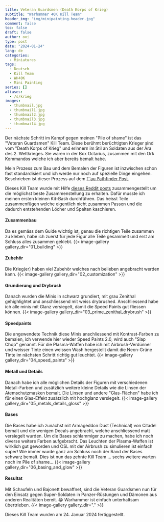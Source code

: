 ```yaml
---
title: Veteran Guardsmen (Death Korps of Krieg)
subtitle: "Warhammer 40K Kill Team"
header_img: "img/minipainting-header.jpg"
comment: false
toc: false
draft: false
author: oxi
type: post
date: "2024-01-24"
lang: de
categories:
  - Miniatures
tags:
  - Deutsch
  - Kill Team
  - WH40K
  - Mini Painting
series: []
aliases:
  - /s/krieg
images:
  - thumbnail.jpg
  - thumbnail1.jpg
  - thumbnail2.jpg
  - thumbnail3.jpg
  - thumbnail4.jpg
---
```

Der nächste Schritt im Kampf gegen meinen "Pile of shame" ist das "Veteran Guardsmen" Kill Team. Diese berühmt berüchtigten Krieger sind vom "Death Korps of Krieg" und erinnern im Stil an Soldaten aus der Ära des 2. Weltkrieges. Sie waren in der Box Octarius, zusammen mit den Ork Kommandos welche ich aber bereits bemalt habe.

Mein Prozess zum Bau und dem Bemalen der Figuren ist inzwischen schon fast standardisiert und ich werde nur noch auf spezielle Dinge eingehen. Beschrieben ist dieser Prozess auf dem [T'au Pathfinder Post](./posts/2024-01-17-tau-pathfinder-40k-kill-team/).

Dieses Kill Team wurde mit Hilfe [dieses Reddit posts](https://www.reddit.com/user/Noeq/comments/swz0bv/recommendation_optimal_build_for_the_death_korps/) zusammengestellt um die möglichst beste Zusammenstellung zu erhalten. Dafür musste ich meinen ersten kleinen Kit-Bash durchführen. Das heisst Teile zusammenfügen welche eigentlich nicht zusammen Passen und die dadurch entstehenden Löcher und Spalten kaschieren.

#### Zusammenbau
Da es gemäss dem Guide wichtig ist, genau die richtigen Teile zusammen zu kleben, habe ich zuerst für jede Figur alle Teile gesammelt und erst am Schluss alles zusammen geklebt.
{{< image-gallery gallery_dir="01_building" >}}

#### Zubehör
Die Krieg(er) haben viel Zubehör welches nach belieben angebracht werden kann.
{{< image-gallery gallery_dir="02_customization" >}}

#### Grundierung und Drybrush
Danach wurden die Minis in schwarz grundiert, mit grau Zenithal gehighlightet und anschliessend mit weiss drybrushed. Anschliessend habe ich alle minis mit Glanz versiegelt, damit die Speed Paints gut fliessen können.
{{< image-gallery gallery_dir="03_prime_zenithal_drybrush" >}}

#### Speedpaints
Die angewendete Technik diese Minis anschliessend mit Kontrast-Farben zu bemalen, ich verwende hier wieder Speed Paints 2.0, wird auch "Slap Chop" genannt. Für die Plasma-Waffen habe ich mit Airbrush-Verdünner und weisser Tinte einen weissen Wash hergestellt damit die Neon-Grüne Tinte im nächsten Schritt richtig gut leuchtet.
{{< image-gallery gallery_dir="04_speed_paints" >}}

#### Metall und Details
Danach habe ich alle möglichen Details der Figuren mit verschiedenen Metall-Farben und zusätzlich weitere kleine Details wie die Linsen der Atemschutzmasken bemalt. Die Linsen und andere "Glas-Flächen" habe ich für einen Glas-Effekt zusätzlich mit hochglanz versiegelt.
{{< image-gallery gallery_dir="05_metals_details_gloss" >}}

#### Bases
Die Bases habe ich zunächst mit Armageddon Dust (Technical) von Citadel bemalt und die wenigen Decals angebracht, welche anschliessend matt versiegelt wurden. Um die Bases schlammiger zu machen, habe ich noch diverse weitere Farben aufgebracht.
Das Leuchten der Plasma-Waffen ist wirklich gut geworden und OSL mit der Airbrush zu simulieren ist einfach super! Wie immer wurde ganz am Schluss noch der Rand der Bases schwarz bemalt.
Dies ist nun das zehnte Kill Team ... sechs weitere warten noch im Pile of shame...
{{< image-gallery gallery_dir="06_basing_and_glow" >}}

#### Resultat
Mit Schaufeln und Bajonett bewaffnet, sind die Veteran Guardsmen nun für den Einsatz gegen Super-Soldaten in Panzer-Rüstungen und Dämonen aus anderen Realitäten bereit. 😂 Warhammer ist einfach unterhaltsam übertrieben.
{{< image-gallery gallery_dir="." >}}

Dieses Kill Team wurden am 24. Januar 2024 fertiggestellt.
